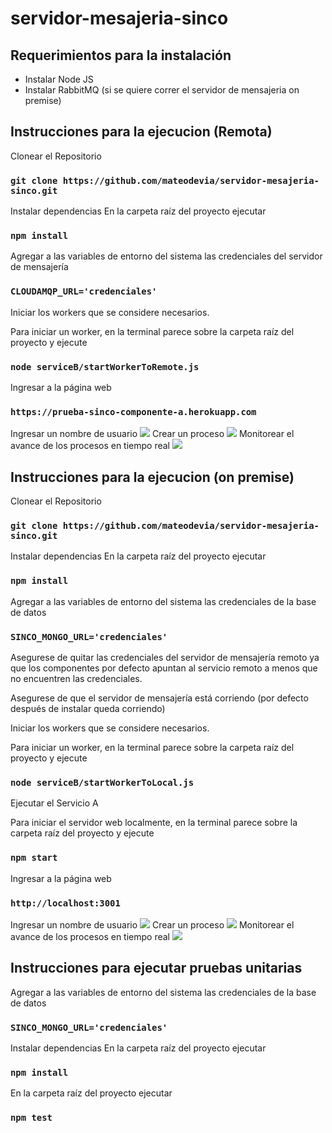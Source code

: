 # servidor-mesajeria-sinco

## Requerimientos para la instalación

- Instalar Node JS
- Instalar RabbitMQ (si se quiere correr el servidor de mensajeria on premise)

## Instrucciones para la ejecucion (Remota)

Clonear el Repositorio
### `git clone https://github.com/mateodevia/servidor-mesajeria-sinco.git`

Instalar dependencias
En la carpeta raíz del proyecto ejecutar
### `npm install`

Agregar a las variables de entorno del sistema las credenciales del servidor de mensajería

### `CLOUDAMQP_URL='credenciales'`


Iniciar los workers que se considere necesarios.

Para iniciar un worker, en la terminal parece sobre la carpeta raíz del proyecto y ejecute
### `node serviceB/startWorkerToRemote.js`

Ingresar a la página web
### `https://prueba-sinco-componente-a.herokuapp.com`

Ingresar un nombre de usuario
![](https://res.cloudinary.com/drfggfn8f/image/upload/v1589179625/krzpy8lsb6epm90vysva.png)
Crear un proceso
![](https://res.cloudinary.com/drfggfn8f/image/upload/v1589179625/wsmyudvg3a98vps0oqck.png)
Monitorear el avance de los procesos en tiempo real
![](https://res.cloudinary.com/drfggfn8f/image/upload/v1589179625/jyqqtghazg4oe3t4wal6.png)

## Instrucciones para la ejecucion (on premise)

Clonear el Repositorio
### `git clone https://github.com/mateodevia/servidor-mesajeria-sinco.git`

Instalar dependencias
En la carpeta raíz del proyecto ejecutar
### `npm install`

Agregar a las variables de entorno del sistema las credenciales de la base de datos

### `SINCO_MONGO_URL='credenciales'`
Asegurese de quitar las credenciales del servidor de mensajería remoto ya que los componentes por defecto apuntan al servicio remoto a menos que no encuentren las credenciales.

Asegurese de que el servidor de mensajería está corriendo (por defecto después de instalar queda corriendo)

Iniciar los workers que se considere necesarios.

Para iniciar un worker, en la terminal parece sobre la carpeta raíz del proyecto y ejecute
### `node serviceB/startWorkerToLocal.js`

Ejecutar el Servicio A

Para iniciar el servidor web localmente, en la terminal parece sobre la carpeta raíz del proyecto y ejecute
### `npm start`

Ingresar a la página web
### `http://localhost:3001`

Ingresar un nombre de usuario
![](https://res.cloudinary.com/drfggfn8f/image/upload/v1589179625/krzpy8lsb6epm90vysva.png)
Crear un proceso
![](https://res.cloudinary.com/drfggfn8f/image/upload/v1589179625/wsmyudvg3a98vps0oqck.png)
Monitorear el avance de los procesos en tiempo real
![](https://res.cloudinary.com/drfggfn8f/image/upload/v1589179625/jyqqtghazg4oe3t4wal6.png)

## Instrucciones para ejecutar pruebas unitarias

Agregar a las variables de entorno del sistema las credenciales de la base de datos

### `SINCO_MONGO_URL='credenciales'`

Instalar dependencias
En la carpeta raíz del proyecto ejecutar
### `npm install`

En la carpeta raíz del proyecto ejecutar
### `npm test`
